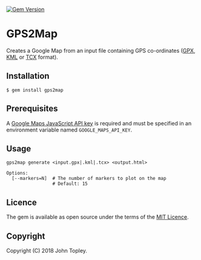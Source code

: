 [![Gem Version](https://badge.fury.io/rb/gps2map.svg)](https://badge.fury.io/rb/gps2map)

# GPS2Map
Creates a Google Map from an input file containing GPS co-ordinates ([GPX](https://en.wikipedia.org/wiki/GPS_Exchange_Format), [KML](https://en.wikipedia.org/wiki/Keyhole_Markup_Language) or [TCX](https://en.wikipedia.org/wiki/Training_Center_XML) format).

## Installation
```
$ gem install gps2map
```

## Prerequisites
A [Google Maps JavaScript API key](https://developers.google.com/maps/documentation/javascript/get-api-key) is required and must be specified in an environment variable named `GOOGLE_MAPS_API_KEY`.

## Usage
```
gps2map generate <input.gpx|.kml|.tcx> <output.html>

Options:
  [--markers=N]  # The number of markers to plot on the map
                 # Default: 15
```

## Licence
The gem is available as open source under the terms of the [MIT Licence](https://opensource.org/licenses/MIT).

## Copyright
Copyright (C) 2018 John Topley.